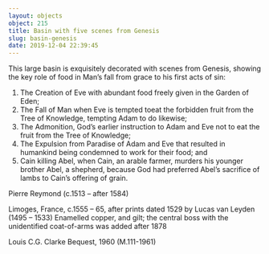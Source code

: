 ```yaml
---
layout: objects
object: 215
title: Basin with five scenes from Genesis
slug: basin-genesis
date: 2019-12-04 22:39:45
---
```

This large basin is exquisitely decorated with scenes from Genesis, showing the key role of food in Man’s fall from grace to his first acts of sin:

1. The Creation of Eve with abundant food freely given in the Garden of Eden;
2. The Fall of Man when Eve is tempted toeat the forbidden fruit from the Tree of Knowledge, tempting Adam to do likewise;
3. The Admonition, God’s earlier instruction to Adam and Eve not to eat the fruit from the Tree of Knowledge;
4. The Expulsion from Paradise of Adam and Eve that resulted in  humankind being condemned to work for their food; and
5. Cain killing Abel, when Cain, an arable farmer, murders his younger brother Abel, a shepherd, because God had preferred Abel’s sacrifice of lambs to Cain’s offering of grain.  

Pierre Reymond (c.1513 – after 1584)

Limoges, France, c.1555 – 65, after prints dated 1529 by Lucas van Leyden (1495 – 1533) Enamelled copper, and gilt; the central boss with the unidentified coat-of-arms was added after 1878  

Louis C.G. Clarke Bequest, 1960 (M.111-1961)
